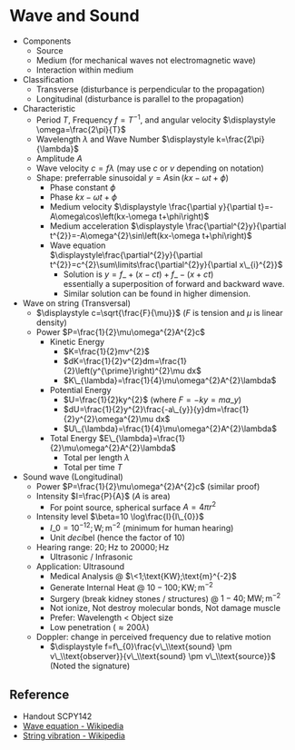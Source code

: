 # Wave and Sound

* Components
  * Source
  * Medium (for mechanical waves not electromagnetic wave)
  * Interaction within medium
* Classification
  * Transverse (disturbance is perpendicular to the propagation)
  * Longitudinal (disturbance is parallel to the propagation)
* Characteristic
  * Period $T$, Frequency $f=T^{-1}$, and angular velocity $\displaystyle \omega=\frac{2\pi}{T}$
  * Wavelength $\lambda$ and Wave Number $\displaystyle k=\frac{2\pi}{\lambda}$
  * Amplitude $A$
  * Wave velocity $c=f\lambda$ (may use $c$ or $v$ depending on notation)
  * Shape: preferrable sinusoidal $y=A\sin\left(kx-\omega t+\phi\right)$
    * Phase constant $\phi$
    * Phase $kx-\omega t+\phi$
    * Medium velocity $\displaystyle \frac{\partial y}{\partial t}=-A\omega\cos\left(kx-\omega t+\phi\right)$
    * Medium acceleration $\displaystyle \frac{\partial^{2}y}{\partial t^{2}}=-A\omega^{2}\sin\left(kx-\omega t+\phi\right)$
    * Wave equation  
      $\displaystyle\frac{\partial^{2}y}{\partial t^{2}}=c^{2}\sum\limits\frac{\partial^{2}y}{\partial x\_{i}^{2}}$
      * Solution is $y=f\_{+}\left(x-ct\right)+f\_{-}\left(x+ct\right)$  
        essentially a superposition of forward and backward wave.
      * Similar solution can be found in higher dimension.
* Wave on string (Transversal)
  * $\displaystyle c=\sqrt{\frac{F}{\mu}}$ ($F$ is tension and $\mu$ is linear density)
  * Power $P=\frac{1}{2}\mu\omega^{2}A^{2}c$
    * Kinetic Energy
      * $K=\frac{1}{2}mv^{2}$
      * $dK=\frac{1}{2}v^{2}dm=\frac{1}{2}\left(y^{\prime}\right)^{2}\mu dx$
      * $K\_{\lambda}=\frac{1}{4}\mu\omega^{2}A^{2}\lambda$
    * Potential Energy
      * $U=\frac{1}{2}ky^{2}$ (where $F=-ky=ma\_{y}$)
      * $dU=\frac{1}{2}y^{2}\frac{-a\_{y}}{y}dm=\frac{1}{2}y^{2}\omega^{2}\mu dx$
      * $U\_{\lambda}=\frac{1}{4}\mu\omega^{2}A^{2}\lambda$
    * Total Energy $E\_{\lambda}=\frac{1}{2}\mu\omega^{2}A^{2}\lambda$
      * Total per length $\lambda$
      * Total per time $T$
* Sound wave (Longitudinal)
  * Power $P=\frac{1}{2}\mu\omega^{2}A^{2}c$ (similar proof)
  * Intensity $I=\frac{P}{A}$ ($A$ is area)
    * For point source, spherical surface $A=4\pi r^{2}$
  * Intensity level $\beta=10 \log\frac{I}{I\_{0}}$
    * $I\_{0}=10^{-12};\text{W};\text{m}^{-2}$ (minimum for human hearing)
    * Unit *deci*bel (hence the factor of $10$)
  * Hearing range: $20;\text{Hz}$ to $20000;\text{Hz}$
    * Ultrasonic / Infrasonic
  * Application: Ultrasound
    * Medical Analysis @ $\<1;\text{KW};\text{m}^{-2}$
    * Generate Internal Heat @ $10-100;\text{KW};\text{m}^{-2}$
    * Surgery (break kidney stones / structures) @ $1-40;\text{MW};\text{m}^{-2}$
    * Not ionize, Not destroy molecular bonds, Not damage muscle
    * Prefer: Wavelength \< Object size
    * Low penetration ($\approx 200\lambda$)
  * Doppler: change in perceived frequency due to relative motion
    * $\displaystyle f=f\_{0}\frac{v\_\\text{sound} \pm v\_\\text{observer}}{v\_\\text{sound} \pm v\_\\text{source}}$ (Noted the signature)

## Reference

* Handout SCPY142
* [Wave equation - Wikipedia](https://en.wikipedia.org/wiki/Wave_equation)
* [String vibration - Wikipedia](https://en.wikipedia.org/wiki/String_vibration)
